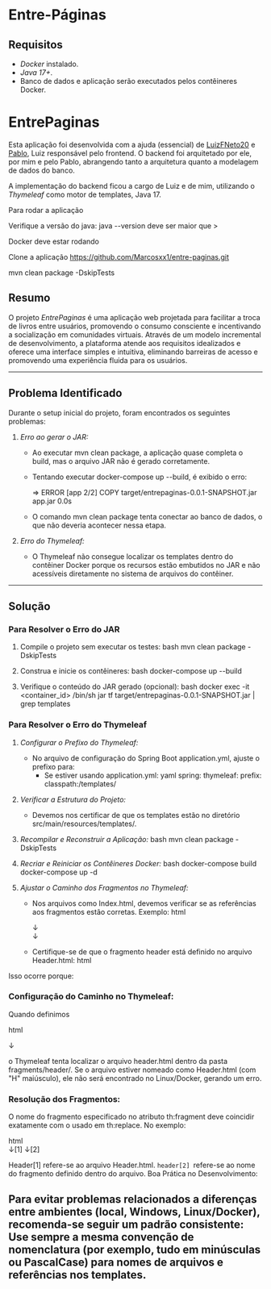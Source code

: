 # Entre-Páginas

## Requisitos

- *Docker* instalado.
- *Java 17+*.
- Banco de dados e aplicação serão executados pelos contêineres Docker.

# EntrePaginas

Esta aplicação foi desenvolvida com a ajuda (essencial) de [LuizFNeto20](https://github.com/LuizFNeto20) e [Pablo](https://github.com/?), Luiz responsável pelo frontend. O backend foi arquitetado por ele, por mim e pelo Pablo, abrangendo tanto a arquitetura quanto a modelagem de dados do banco.

A implementação do backend ficou a cargo de Luiz e de mim, utilizando o *Thymeleaf* como motor de templates, Java 17.


Para rodar a aplicação

Verifique a versão do java: java --version deve ser maior que >

Docker deve estar rodando

Clone a aplicação
https://github.com/Marcosxx1/entre-paginas.git

mvn clean package -DskipTests

## Resumo

O projeto *EntrePaginas* é uma aplicação web projetada para facilitar a troca de livros entre usuários, promovendo o
consumo consciente e incentivando a socialização em comunidades virtuais. Através de um modelo incremental de
desenvolvimento, a plataforma atende aos requisitos idealizados e oferece uma interface simples e intuitiva, eliminando
barreiras de acesso e promovendo uma experiência fluida para os usuários.



---

## Problema Identificado

Durante o setup inicial do projeto, foram encontrados os seguintes problemas:

1. *Erro ao gerar o JAR:*
   - Ao executar mvn clean package, a aplicação quase completa o build, mas o arquivo JAR não é gerado corretamente.
   - Tentando executar docker-compose up --build, é exibido o erro:

     => ERROR [app 2/2] COPY target/entrepaginas-0.0.1-SNAPSHOT.jar app.jar  0.0s

   - O comando mvn clean package tenta conectar ao banco de dados, o que não deveria acontecer nessa etapa.

2. *Erro do Thymeleaf:*
   - O Thymeleaf não consegue localizar os templates dentro do contêiner Docker porque os recursos estão embutidos no
     JAR e não acessíveis diretamente no sistema de arquivos do contêiner.

---

## Solução

### Para Resolver o Erro do JAR

1. Compile o projeto sem executar os testes:
   bash
   mvn clean package -DskipTests

2. Construa e inicie os contêineres:
   bash
   docker-compose up --build

3. Verifique o conteúdo do JAR gerado (opcional):
   bash
   docker exec -it <container_id> /bin/sh
   jar tf target/entrepaginas-0.0.1-SNAPSHOT.jar | grep templates


### Para Resolver o Erro do Thymeleaf

1. *Configurar o Prefixo do Thymeleaf:*
   - No arquivo de configuração do Spring Boot application.yml, ajuste o prefixo para:
      - Se estiver usando application.yml:
        yaml
        spring:
        thymeleaf:
        prefix: classpath:/templates/


2. *Verificar a Estrutura do Projeto:*
   - Devemos nos certificar de que os templates estão no diretório src/main/resources/templates/.

3. *Recompilar e Reconstruir a Aplicação:*
   bash
   mvn clean package -DskipTests


4. *Recriar e Reiniciar os Contêineres Docker:*
   bash
   docker-compose build
   docker-compose up -d


5. *Ajustar o Caminho dos Fragmentos no Thymeleaf:*
   - Nos arquivos como Index.html, devemos verificar se as referências aos fragmentos estão corretas. Exemplo:
     html
     <!--Não vai funcionar-->            ↓ 
     <div th:replace="~{fragments/header/header :: header}"></div>

     <!--Vai funcionar-->                ↓ 
     <div th:replace="~{fragments/header/Header :: header}"></div>

   - Certifique-se de que o fragmento header está definido no arquivo Header.html:
     html
     <div th:fragment="header">
         <!-- Conteúdo do cabeçalho -->
     </div>


Isso ocorre porque:

### Configuração do Caminho no Thymeleaf:

Quando definimos

html
<!--Não vai funcionar-->            ↓
<div th:replace="~{fragments/header/header :: header}"></div>


o Thymeleaf tenta localizar o arquivo header.html dentro da pasta fragments/header/.
Se o arquivo estiver nomeado como Header.html (com "H" maiúsculo), ele não será encontrado no Linux/Docker, gerando um
erro.

### Resolução dos Fragmentos:

O nome do fragmento especificado no atributo th:fragment deve coincidir exatamente com o usado em th:replace.
No exemplo:

html                             
↓[1]      ↓[2]
<div th:replace="~{fragments/header/Header :: header}"></div>


Header[1] refere-se ao arquivo Header.html. `header[2] `refere-se ao nome do fragmento definido dentro do arquivo.
Boa Prática no Desenvolvimento:

Para evitar problemas relacionados a diferenças entre ambientes (local, Windows, Linux/Docker), recomenda-se seguir um
padrão consistente:
Use sempre a mesma convenção de nomenclatura (por exemplo, tudo em minúsculas ou PascalCase) para nomes de arquivos e
referências nos templates.
---